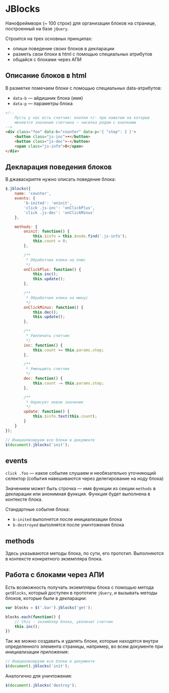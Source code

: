 # JBlocks

Нанофреймворк (~ 100 строк) для организации блоков на странице, построенный на базе `jQuery`.

Строится на трех основных принципах:

- опиши поведение своих блоков в декларации
- разметь свои блоки в html с помощью специальных атрибутов
- общайся с блоками через АПИ

## Описание блоков в html

В разметке помечаем блоки с помощью специальных data-атрибутов:

- `data-b` — айдишник блока (имя)
- `data-p` — параметры блока

```html
<!--
    Пусть у нас есть счетчик: кнопки +/- при нажатии на которые
    меняется значение счетчика — чиселка рядом с кнопками
-->
<div class="foo" data-b="сounter" data-p='{ "step": 2 }'>
    <button class="js-inc">+</button>
    <button class="js-dec">-</button>
    <span class="js-info">0</span>
</div>
```

## Декларация поведения блоков

В джаваскрипте нужно описать поведение блока:

```js
$.jblocks({
    name: 'counter',
    events: {
        'b-inited': 'oninit',
        'click .js-inc': 'onClickPlus',
        'click .js-dec': 'onClickMinus'
    },

    methods: {
        oninit: function() {
            this.$info = this.$node.find('.js-info');
            this.count = 0;
        },

        /**
         * Обработчик клика на плюс
         */
        onClickPlus: function() {
            this.inc();
            this.update();
        },

        /**
         * Обработчик клика на минус
         */
        onClickMinus: function() {
            this.dec();
            this.update();
        },

        /**
         * Увеличить счетчик
         */
        inc: function() {
            this.count += this.params.step;
        },

        /**
         * Уменьшить счетчик
         */
        dec: function() {
            this.count -= this.params.step;
        },

        /**
         * Нарисует новое значение
         */
        update: function() {
            this.$info.text(this.count);
        }
    }
});

// Инициализируем все блоки в документе
$(document).jblocks('init');
```

## events

`click .foo` — какое событие слушаем и необязательно уточняющий селектор (события навешиваются через делегирование на ноду блока)

Значением может быть строчка — имя функции из секции `methods` в декларации или анонимная функция. Функция будет выполнена в контексте блока.

Стандартные события блока:

- `b-inited` выполнятся после инициализации блока
- `b-destroyed` выполнятся после уничтожения блока

## methods

Здесь указываются методы блока, по сути, его прототип. Выполняются в контексте конкретного экземпляра блока.

## Работа с блоками через АПИ

Есть возможность получать экземпляры блока с помощью метода `getBlocks`, который доступен в прототипе `jQuery`, и вызывать методы блоков, которые были в декларации:

```js
var blocks = $('.bar').jblocks('get');

blocks.each(function() {
    // this - экземпляр блока, увеличит счетчик
    this.inc();
})
```

Так же можно создавать и удалять блоки, которые находятся внутри определенного элемента страницы, например, во всем документе при инициализации приложения:

```js
// Инициализируем все блоки в документе
$(document).jblocks('init');
```

Аналогично для уничтожения:

```js
$(document).jblocks('destroy');
```
